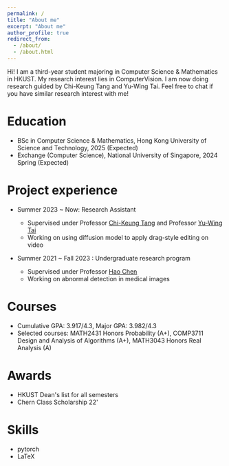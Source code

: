 ```yaml
---
permalink: /
title: "About me"
excerpt: "About me"
author_profile: true
redirect_from: 
  - /about/
  - /about.html
---
```


Hi! I am a third-year student majoring in Computer Science & Mathematics in HKUST. My research interest lies in ComputerVision. I am now doing research guided by Chi-Keung Tang and Yu-Wing Tai. Feel free to chat if you have similar research interest with me!



Education
======
* BSc in Computer Science & Mathematics, Hong Kong University of Science and Technology, 2025 (Expected)
* Exchange (Computer Science), National University of Singapore, 2024 Spring (Expected)

Project experience
======
* Summer 2023 ~ Now: Research Assistant
  * Supervised under Professor [Chi-Keung Tang](https://cse.hkust.edu.hk/~cktang/bio.html) and Professor [Yu-Wing Tai](https://yuwingtai.github.io/)
  * Working on using diffusion model to apply drag-style editing on video

* Summer 2021 ~ Fall 2023 : Undergraduate research program
  * Supervised under Professor [Hao Chen](https://cse.hkust.edu.hk/~jhc/)
  * Working on abnormal detection in medical images

Courses
=====
* Cumulative GPA: 3.917/4.3, Major GPA: 3.982/4.3
* Selected courses: MATH2431 Honors Probability (A+), COMP3711 Design and Analysis of Algorithms (A+), MATH3043 Honors Real Analysis (A)

Awards
=====
* HKUST Dean's list for all semesters
* Chern Class Scholarship 22'
  
Skills
======
* pytorch
* LaTeX
